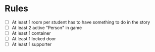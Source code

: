 # Rules

- [ ] At least 1 room per student has to have something to do in the story
- [ ] At least 2 active "Person" in game
- [ ] At least 1 container
- [ ] At least 1 locked door
- [ ] At least 1 supporter
